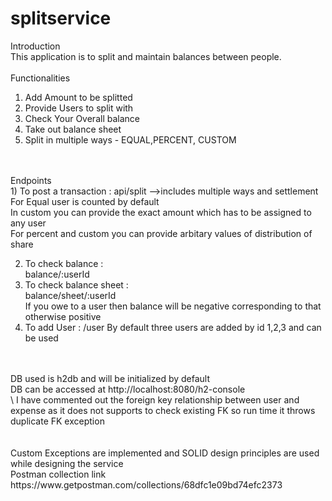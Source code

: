 # splitservice
Introduction<br/>
This application is to split and maintain balances between people.
<br/>
<br/>
Functionalities<br/>
1) Add Amount to be splitted<br/>
2) Provide Users to split with<br/>
3) Check Your Overall balance<br/>
4) Take out balance sheet<br/>
5) Split in multiple ways - EQUAL,PERCENT, CUSTOM<br/>
<br/>
<br/>
Endpoints<br/>
1) To post a transaction : 
    api/split -->includes multiple ways and settlement<br/>
    For Equal user is counted by default<br />
    In custom you can provide the exact amount which has to be assigned to any user<br />
    For percent and custom you can provide arbitary values of distribution of share <br />
    
2) To check balance :<br/>
    balance/:userId<br/>
3) To check balance sheet :<br/>
    balance/sheet/:userId<br/>
    If you owe to a user then balance will be negative corresponding to that otherwise positive<br/>
4) To add User : 
     /user
     By default three users are added by id 1,2,3 and can be used
<br/>
<br/>
DB used is h2db and will be initialized by default<br/>
DB can be accessed at http://localhost:8080/h2-console<br/>\
I have commented out the foreign key relationship between user and expense as it does not supports to check existing FK so run time it throws duplicate FK exception<br/>
<br/>
<br/>
Custom Exceptions are implemented and SOLID design principles are used while designing the service<br/>
Postman collection link https://www.getpostman.com/collections/68dfc1e09bd74efc2373
<br/>
<br/>



